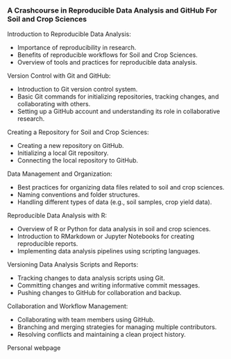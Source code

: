 ### A Crashcourse in Reproducible Data Analysis and GitHub For Soil and Crop Sciences



Introduction to Reproducible Data Analysis:
* Importance of reproducibility in research.
* Benefits of reproducible workflows for Soil and Crop Sciences.
* Overview of tools and practices for reproducible data analysis.

Version Control with Git and GitHub:
* Introduction to Git version control system.
* Basic Git commands for initializing repositories, tracking changes, and collaborating with others.
* Setting up a GitHub account and understanding its role in collaborative research.

Creating a Repository for Soil and Crop Sciences:
* Creating a new repository on GitHub.
* Initializing a local Git repository.
* Connecting the local repository to GitHub.

Data Management and Organization:
* Best practices for organizing data files related to soil and crop sciences.
* Naming conventions and folder structures.
* Handling different types of data (e.g., soil samples, crop yield data).

Reproducible Data Analysis with R:
* Overview of R or Python for data analysis in soil and crop sciences.
* Introduction to RMarkdown or Jupyter Notebooks for creating reproducible reports.
* Implementing data analysis pipelines using scripting languages.

Versioning Data Analysis Scripts and Reports:
* Tracking changes to data analysis scripts using Git.
* Committing changes and writing informative commit messages.
* Pushing changes to GitHub for collaboration and backup.

Collaboration and Workflow Management:
* Collaborating with team members using GitHub.
* Branching and merging strategies for managing multiple contributors.
* Resolving conflicts and maintaining a clean project history.

Personal webpage


